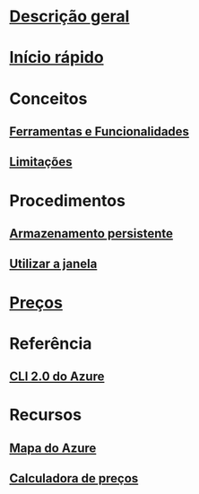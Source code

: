# [Descrição geral](overview.md)

# [Início rápido](quickstart.md)

# Conceitos
## [Ferramentas e Funcionalidades](features.md)
## [Limitações](limitations.md)

# Procedimentos
## [Armazenamento persistente](persisting-shell-storage.md)
## [Utilizar a janela](using-the-shell-window.md)

# [Preços](pricing.md)

# Referência
## [CLI 2.0 do Azure](/cli/azure) 
# Recursos
## [Mapa do Azure](https://azure.microsoft.com/roadmap/?category=monitoring-management)
## [Calculadora de preços](https://azure.microsoft.com/pricing/calculator/)
